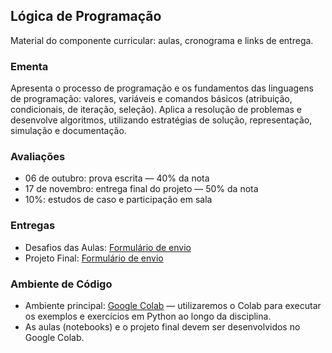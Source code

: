 ## Lógica de Programação

Material do componente curricular: aulas, cronograma e links de entrega.

### Ementa

Apresenta o processo de programação e os fundamentos das linguagens de programação: valores, variáveis e comandos básicos (atribuição, condicionais, de iteração, seleção). Aplica a resolução de problemas e desenvolve algoritmos, utilizando estratégias de solução, representação, simulação e documentação.

### Avaliações

- 06 de outubro: prova escrita — 40% da nota
- 17 de novembro: entrega final do projeto — 50% da nota
- 10%: estudos de caso e participação em sala

### Entregas

- Desafios das Aulas: [Formulário de envio](https://docs.google.com/forms/d/e/1FAIpQLSfSnXmWPjsw5YICPSoR8elSV6i3OCVxV3czJldzHoKj0zaXNg/viewform?usp=dialog)
- Projeto Final: [Formulário de envio](https://docs.google.com/forms/d/e/1FAIpQLSeFUbsZ9rS03GI9Z9dHosdqpAkvzY2UGtOM1IFjHWNEMZmTXg/viewform?usp=dialog)

### Ambiente de Código

- Ambiente principal: [Google Colab](https://colab.research.google.com/) — utilizaremos o Colab para executar os exemplos e exercícios em Python ao longo da disciplina.
- As aulas (notebooks) e o projeto final devem ser desenvolvidos no Google Colab.

